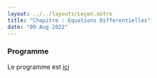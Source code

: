```yaml
---
layout: ../../layouts/Leçon.astro
title: "Chapitre : Equations Differentielles"
date: "09 Aug 2022"
---
```


### Programme 

Le programme est [ici](https://eduscol.education.fr/document/24553/download)